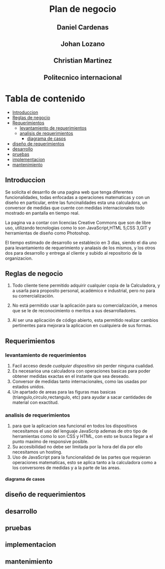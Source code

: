 # <center> Plan de negocio</center>

## <center> Daniel Cardenas </center>

## <center>Johan Lozano </center>

## <center> Christian Martinez </center>

## <center> Politecnico internacional</center>

# Tabla de contenido
  - [Introduccion](#introduccion)
  - [Reglas de negocio](#reglas-de-negocio)
  - [Requerimientos](#requerimientos)
    - [levantamiento de requerimientos](#levantamiento-de-requerimientos)
    - [analisis de requerimientos](#analisis-de-requerimientos)
      - [diagrama de casos](#diagrama-de-casos)
  - [diseño de requerimientos](#diseño-de-requerimientos)
  - [desarrollo](#desarrollo)
  - [pruebas](#pruebas)
  - [implementacion](#implementacion)
  - [mantenimiento](#mantenimiento)
 

## Introduccion
Se solicita el desarrllo de una pagina web que tenga diferentes funcionalidades, todas enfocadas a operaciones matematicas y con un diseño en particular, entre las funcinalidades esta una calculadora, un conversor de medidas que cuente con medidas internacionales todo mostrado en pantalla en tiempo real. 

La pagina va a contar con licencias Creative Commons que son de libre uso, utilizando tecnologias como lo son JavaScript,HTML 5,CSS 3,GIT y herramientas de diseño como Photoshop.

El tiempo estimado de desarrollo se establecio en 3 dias, siendo el dia uno para levantamiento de requerimiento y analasis de los mismos, y los otros dos para desarrollo y entrega al cliente y subido al repositorio de la organizacion.

## Reglas de negocio
1. Todo cliente tiene permitido adquirir cualquier copia de la Calculadora, y a usarla para proposito personal, académico e industrial, pero no para su comercialización.

2. No está permitido usar la aplicación para su comercialización, a menos que se le de reconocimiento o meritos a sus desarrolladores.

3. Al ser una aplicación de código abierto, esta permitido realizar cambios pertinentes para mejorara la aplicacion en cualquiera de sus formas.


## Requerimientos
### levantamiento de requerimientos
  1. Facil acceso desde *cualquier dispositivo* sin perder ninguna cualidad.
  2. Es necesarioa una calculadora con operaciones basicas para poder obtener medidas exactas en el instante que sea deseado. 
  3. Conversor de medidas tanto internacionales, como las usadas por estados unidos.
  4. Un apartado de areas para las figuras mas basicas (triangulo,circulo,rectangulo, etc) para ayudar a sacar cantidades de material con exactitud.
  
### analisis de requerimientos
  1. para que la aplicacion sea funcional en todos los dispositivos necesitamos el uso del lenguaje JavaScrip ademas de otro tipo de herramientas como lo son CSS y HTML, con esto se busca llegar a el punto maximo de responsive posible.
  2. Su accesibilidad no debe ser limitada por la hora del dia por ello necesitamos un hosting.
  3. Uso de JavaScript para la funcionalidad de las partes que requieran operaciones matematicas, esto se aplica tanto a la calculadora como a los conversores de medidas y a la parte de las areas.
#### diagrama de casos
## diseño de requerimientos
## desarrollo
## pruebas
## implementacion
## mantenimiento


